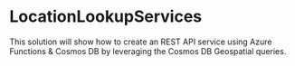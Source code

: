 # LocationLookupServices
This solution will show how to create an REST API service using Azure Functions &amp; Cosmos DB by leveraging the Cosmos DB Geospatial queries.
